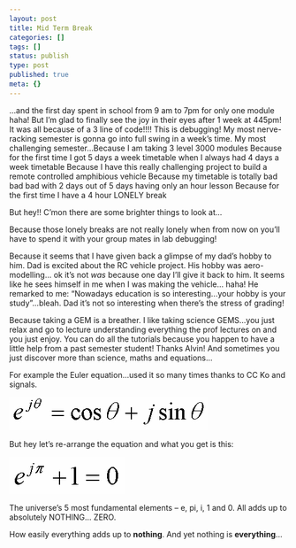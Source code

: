 ```yaml
---
layout: post
title: Mid Term Break
categories: []
tags: []
status: publish
type: post
published: true
meta: {}
---
```

…and the first day spent in school from 9 am to 7pm for only one module haha! But I’m glad to finally see the joy in their eyes after 1 week at 445pm! It was all because of a 3 line of code!!!! This is debugging! My most nerve-racking semester is gonna go into full swing in a week’s time. My most challenging semester...Because I am taking 3 level 3000 modules Because for the first time I got 5 days a week timetable when I always had 4 days a week timetable Because I have this really challenging project to build a remote controlled amphibious vehicle Because my timetable is totally bad bad bad with 2 days out of 5 days having only an hour lesson Because for the first time I have a 4 hour LONELY break

But hey!! C’mon there are some brighter things to look at...

Because those lonely breaks are not really lonely when from now on you’ll have to spend it with your group mates in lab debugging!

Because it seems that I have given back a glimpse of my dad’s hobby to him. Dad is excited about the RC vehicle project. His hobby was aero-modelling... ok it’s not _was_ because one day I’ll give it back to him. It seems like he sees himself in me when I was making the vehicle... haha! He remarked to me: “Nowadays education is so interesting...your hobby is your study”...bleah. Dad it’s not so interesting when there’s the stress of grading!

Because taking a GEM is a breather. I like taking science GEMS...you just relax and go to lecture understanding everything the prof lectures on and you just enjoy. You can do all the tutorials because you happen to have a little help from a past semester student! Thanks Alvin! And sometimes you just discover more than science, maths and equations...

For example the Euler equation...used it so many times thanks to CC Ko and signals.

![](/img/g.jpg)

But hey let’s re-arrange the equation and what you get is this:

![](/img/b.jpg)

The universe’s 5 most fundamental elements – e, pi, i, 1 and 0. All adds up to absolutely NOTHING... ZERO.

How easily everything adds up to **nothing**. And yet nothing is **everything**...

